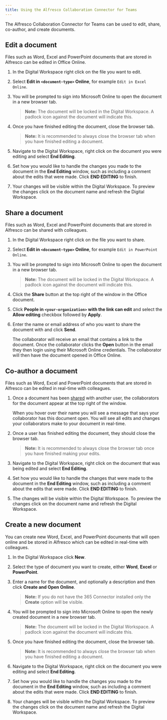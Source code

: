 ```yaml
---
title: Using the Alfresco Collaboration Connector for Teams
---
```


The Alfresco Collaboration Connector for Teams can be used to edit, share, co-author, and create documents.

## Edit a document

Files such as Word, Excel and PowerPoint documents that are stored in Alfresco can be edited in Office Online.

1. In the Digital Workspace right click on the file you want to edit.

2. Select **Edit in `<document-type>` Online**, for example `Edit in Excel Online`.

3. You will be prompted to sign into Microsoft Online to open the document in a new browser tab.

    > **Note:** The document will be locked in the Digital Workspace. A padlock icon against the document will indicate this.

4. Once you have finished editing the document, close the browser tab.

    > **Note:** It is recommended to always close the browser tab when you have finished editing a document.

5. Navigate to the Digital Workspace, right click on the document you were editing and select **End Editing**.

6. Set how you would like to handle the changes you made to the document in the **End Editing** window, such as including a comment about the edits that were made. Click **END EDITING** to finish.

7. Your changes will be visible within the Digital Workspace. To preview the changes click on the document name and refresh the Digital Workspace.

## Share a document

Files such as Word, Excel and PowerPoint documents that are stored in Alfresco can be shared with colleagues.

1. In the Digital Workspace right click on the file you want to share.

2. Select **Edit in `<document-type>` Online**, for example `Edit in PowerPoint Online`.

3. You will be prompted to sign into Microsoft Online to open the document in a new browser tab.

    > **Note:** The document will be locked in the Digital Workspace. A padlock icon against the document will indicate this.

4. Click the **Share** button at the top right of the window in the Office document.

5. Click **People in `<your-organization>` with the link can edit** and select the **Allow editing** checkbox followed by **Apply**.

6. Enter the name or email address of who you want to share the document with and click **Send**.

    The collaborator will receive an email that contains a link to the document. Once the collaborator clicks the **Open** button in the email they then login using their Microsoft Online credentials. The collaborator will then have the document opened in Office Online.

## Co-author a document

Files such as Word, Excel and PowerPoint documents that are stored in Alfresco can be edited in real-time with colleagues.

1. Once a document has been [shared](#share-a-document) with another user, the collaborators for the document appear at the top right of the window.

    When you hover over their name you will see a message that says your collaborator has this document open. You will see all edits and changes your collaborators make to your document in real-time.

2. Once a user has finished editing the document, they should close the browser tab.

    > **Note:** It is recommended to always close the browser tab once you have finished making your edits.

3. Navigate to the Digital Workspace, right click on the document that was being edited and select **End Editing**.

4. Set how you would like to handle the changes that were made to the document in the **End Editing** window, such as including a comment about the edits that were made. Click **END EDITING** to finish.

5. The changes will be visible within the Digital Workspace. To preview the changes click on the document name and refresh the Digital Workspace.

## Create a new document

You can create new Word, Excel, and PowerPoint documents that will open online and be stored in Alfresco which can be edited in real-time with colleagues.

1. In the Digital Workspace click **New**.

2. Select the type of document you want to create, either **Word**, **Excel** or **PowerPoint**.

3. Enter a name for the document, and optionally a description and then click **Create and Open Online**.

    > **Note:** If you do not have the 365 Connector installed only the **Create** option will be visible.

4. You will be prompted to sign into Microsoft Online to open the newly created document in a new browser tab.

    > **Note:** The document will be locked in the Digital Workspace. A padlock icon against the document will indicate this.

5. Once you have finished editing the document, close the browser tab.

    > **Note:** It is recommended to always close the browser tab when you have finished editing a document.

6. Navigate to the Digital Workspace, right click on the document you were editing and select **End Editing**.

7. Set how you would like to handle the changes you made to the document in the **End Editing** window, such as including a comment about the edits that were made. Click **END EDITING** to finish.

8. Your changes will be visible within the Digital Workspace. To preview the changes click on the document name and refresh the Digital Workspace.
